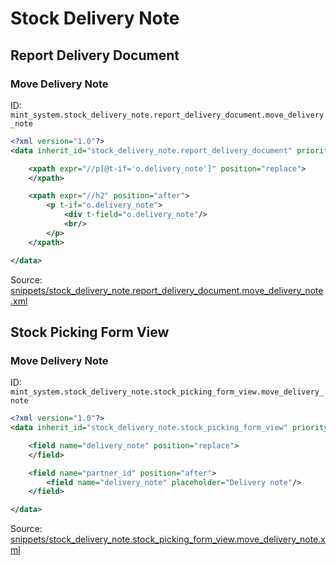 # Stock Delivery Note
## Report Delivery Document  
### Move Delivery Note  
ID: `mint_system.stock_delivery_note.report_delivery_document.move_delivery_note`  
```xml
<?xml version="1.0"?>
<data inherit_id="stock_delivery_note.report_delivery_document" priority="50">

    <xpath expr="//p[@t-if='o.delivery_note']" position="replace">
    </xpath>

    <xpath expr="//h2" position="after">
        <p t-if="o.delivery_note">
            <div t-field="o.delivery_note"/>
            <br/>
        </p>
    </xpath>

</data>

```
Source: [snippets/stock_delivery_note.report_delivery_document.move_delivery_note.xml](https://github.com/Mint-System/Odoo-Development/tree/14.0/snippets/stock_delivery_note.report_delivery_document.move_delivery_note.xml)

## Stock Picking Form View  
### Move Delivery Note  
ID: `mint_system.stock_delivery_note.stock_picking_form_view.move_delivery_note`  
```xml
<?xml version="1.0"?>
<data inherit_id="stock_delivery_note.stock_picking_form_view" priority="50">

    <field name="delivery_note" position="replace">
    </field>

    <field name="partner_id" position="after">
        <field name="delivery_note" placeholder="Delivery note"/>
    </field>

</data>

```
Source: [snippets/stock_delivery_note.stock_picking_form_view.move_delivery_note.xml](https://github.com/Mint-System/Odoo-Development/tree/14.0/snippets/stock_delivery_note.stock_picking_form_view.move_delivery_note.xml)

